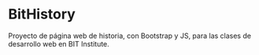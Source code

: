 # BitHistory
Proyecto de página web de historia, con Bootstrap y JS,  para las clases de desarrollo web en BIT Institute.
